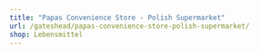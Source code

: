 ```yaml
---
title: "Papas Convenience Store - Polish Supermarket"
url: /gateshead/papas-convenience-store-polish-supermarket/
shop: Lebensmittel
---
```

